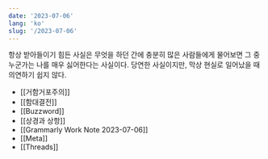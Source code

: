 ```yaml
---
date: '2023-07-06'
lang: 'ko'
slug: '/2023-07-06'
---
```


항상 받아들이기 힘든 사실은 무엇을 하던 간에 충분히 많은 사람들에게 물어보면 그 중 누군가는 나를 매우 싫어한다는 사실이다. 당연한 사실이지만, 막상 현실로 일어났을 때 의연하기 쉽지 않다.

- [[거함거포주의]]
- [[함대결전]]
- [[Buzzword]]
- [[상경과 상항]]
- [[Grammarly Work Note 2023-07-06]]
- [[Meta]]
- [[Threads]]
